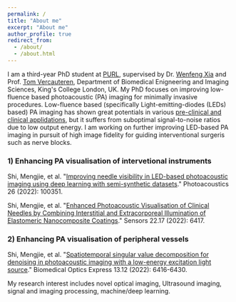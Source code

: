 ```yaml
---
permalink: /
title: "About me"
excerpt: "About me"
author_profile: true
redirect_from: 
  - /about/
  - /about.html
---
```

I am a third-year PhD student at [PURL](https://www.purlkcl.org/), supervised by Dr. [Wenfeng Xia](https://scholar.google.com/citations?user=bLvnwOAAAAAJ&hl=en) and Prof. [Tom Vercauteren](https://scholar.google.com/citations?user=zduEJkcAAAAJ&hl=en), Department of Biomedical Enigneering and Imaging Sciences, King's College London, UK. My PhD focuses on improving low-fluence based photoacoustic (PA) imaging for minimally invasive procedures. Low-fluence based (specifically Light-emitting-diodes (LEDs) based) PA imaging has shown great potentials in various [pre-clinical and clinical applidations](https://www.mdpi.com/1424-8220/20/21/6173), but it suffers from suboptimal signal-to-noise ratios due to low output energy. I am working on further improving LED-based PA imaging in pursuit of high image fidelity for guiding interventional surgeris such as nerve blocks. 

### 1) Enhancing PA visualisation of intervetional instruments

Shi, Mengjie, et al. "[Improving needle visibility in LED-based photoacoustic imaging using deep learning with semi-synthetic datasets](https://www.sciencedirect.com/science/article/pii/S2213597922000209?via%3Dihub)." Photoacoustics 26 (2022): 100351.

Shi, Mengjie, et al. "[Enhanced Photoacoustic Visualisation of Clinical Needles by Combining Interstitial and Extracorporeal Illumination of Elastomeric Nanocomposite Coatings](https://www.mdpi.com/1424-8220/22/17/6417)." Sensors 22.17 (2022): 6417.


### 2) Enhancing PA visualisation of peripheral vessels 

Shi, Mengjie, et al. "[Spatiotemporal singular value decomposition for denoising in photoacoustic imaging with a low-energy excitation light source](https://opg.optica.org/boe/fulltext.cfm?uri=boe-13-12-6416&id=520993)." Biomedical Optics Express 13.12 (2022): 6416-6430.

My research interest includes novel optical imaging, Ultrasound imaging, signal and imaging processing, machine/deep learning. 












